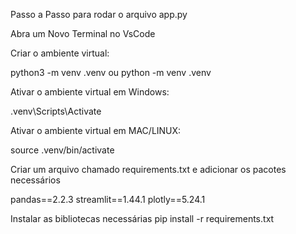 Passo a Passo para rodar o arquivo app.py

Abra um Novo Terminal no VsCode

Criar o ambiente virtual:

python3 -m venv .venv ou python -m venv .venv

Ativar o ambiente virtual em Windows:

.venv\Scripts\Activate

Ativar o ambiente virtual em MAC/LINUX:

source .venv/bin/activate

Criar um arquivo chamado requirements.txt e adicionar os pacotes necessários

pandas==2.2.3
streamlit==1.44.1
plotly==5.24.1

Instalar as bibliotecas necessárias
pip install -r requirements.txt
